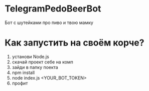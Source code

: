 # TelegramPedoBeerBot
Бот с шутейками про пиво и твою мамку

# Как запустить на своём корче?
1) установи Node.js
2) скачай проект себе на комп
3) зайди в папку поекта
4) npm install
5) node index.js <YOUR_BOT_TOKEN>
6) профит
